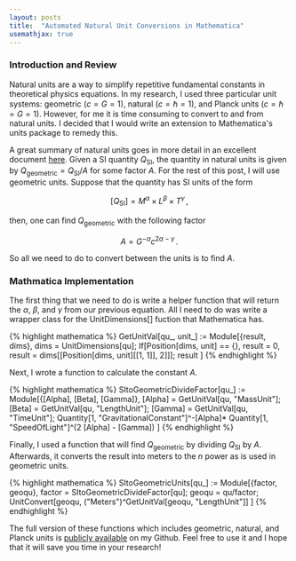 ```yaml
---
layout: posts
title:  "Automated Natural Unit Conversions in Mathematica"
usemathjax: true
---
```


### Introduction and Review
Natural units are a way to simplify repetitive fundamental constants in theoretical physics equations. In my research, I used three particular unit systems: geometric ($c=G=1$), natural ($c=\hbar=1$), and Planck units ($c=\hbar=G=1$). However, for me it is time consuming to convert to and from natural units. I decided that I would write an extension to Mathematica's units package to remedy this.

A great summary of natural units goes in more detail in an excellent document [here](https://www.seas.upenn.edu/~amyers/NaturalUnits.pdf). Given a SI quantity $Q_{\text{SI}}$, the quantity in natural units is given by $Q_{\text{geometric}} = Q_{\text{SI}}/A$ for some factor $A$. For the rest of this post, I will use geometric units. Suppose that the quantity has SI units of the form

$$[Q_{\text{SI}}] = M^\alpha \times L^\beta \times T^\gamma \, ,$$

then, one can find $Q_{\text{geometric}}$ with the following factor

$$A = G^{-\alpha} c^{2\alpha-\gamma} \, .$$

So all we need to do to convert between the units is to find $A$.

### Mathmatica Implementation

The first thing that we need to do is write a helper function that will return the $\alpha$, $\beta$, and $\gamma$ from our previous equation. All I need to do was write a wrapper class for the UnitDimensions[] fuction that Mathematica has.

{% highlight mathematica %}
GetUnitVal[qu_, unit_] := Module[{result, dims},
  dims = UnitDimensions[qu];
  If[Position[dims, unit] == {}, result = 0,
    result = dims[[Position[dims, unit][[1, 1]], 2]]];
  result
]
{% endhighlight %}

Next, I wrote a function to calculate the constant $A$.

{% highlight mathematica %}
SItoGeometricDivideFactor[qu_] := Module[{\[Alpha], \[Beta], \[Gamma]},
  \[Alpha] = GetUnitVal[qu, "MassUnit"]; \[Beta] =
   GetUnitVal[qu, "LengthUnit"]; \[Gamma] = GetUnitVal[qu, "TimeUnit"];
   Quantity[1, "GravitationalConstant"]^-\[Alpha]*
   Quantity[1, "SpeedOfLight"]^(2 \[Alpha] - \[Gamma])
]
{% endhighlight %}

Finally, I used a function that will find $Q_{\text{geometric}}$ by dividing $Q_{\text{SI}}$ by $A$. Afterwards, it converts the result into meters to the $n$ power as is used in geometric units.

{% highlight mathematica %}
SItoGeometricUnits[qu_] := Module[{factor, geoqu},
  factor = SItoGeometricDivideFactor[qu]; geoqu = qu/factor;
   UnitConvert[geoqu, ("Meters")^GetUnitVal[geoqu, "LengthUnit"]]
]
{% endhighlight %}

The full version of these functions which includes geometric, natural, and Planck units is [publicly available](https://github.com/BrianCSeymour/natural-units-mathematica-conversion) on my Github. Feel free to use it and I hope that it will save you time in your research!
